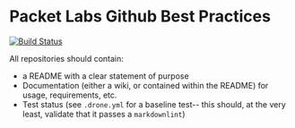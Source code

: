 # Packet Labs Github Best Practices

[![Build Status](https://cloud.drone.io/api/badges/jmarhee/github-repo-practices/status.svg)](https://cloud.drone.io/jmarhee/github-repo-practices)

All repositories should contain:

- a README with a clear statement of purpose
- Documentation (either a wiki, or contained within the README) for usage, requirements, etc.
- Test status (see `.drone.yml` for a baseline test-- this should, at the very least, validate that it passes a `markdownlint`)
